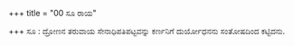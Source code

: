 +++
title = "00 ಸೂ ರಾಯ"

+++
ಸೂ : ದ್ರೋಣನ ತರುವಾಯ ಸೇನಾಧಿಪತಿಪಟ್ಟವನ್ನು ಕರ್ಣನಿಗೆ ದುರ್ಯೋಧನನು ಸಂತೋಷದಿಂದ ಕಟ್ಟಿದನು.